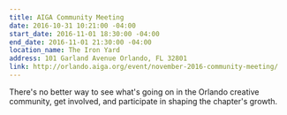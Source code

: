 ```yaml
---
title: AIGA Community Meeting
date: 2016-10-31 10:21:00 -04:00
start_date: 2016-11-01 18:30:00 -04:00
end_date: 2016-11-01 21:30:00 -04:00
location_name: The Iron Yard
address: 101 Garland Avenue Orlando, FL 32801
link: http://orlando.aiga.org/event/november-2016-community-meeting/
---
```


There's no better way to see what's going on in the Orlando creative community, get involved, and participate in shaping the chapter's growth.